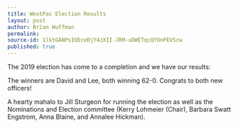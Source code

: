 ```yaml
---
title: WestPac Election Results
layout: post
author: Brian Huffman
permalink: 
source-id: 1lktGANPsIOEceDjY4zXII-JRM-uDWETqcQYUnPEV5cw
published: true
---
```

The 2019 election has come to a completion and we have our results:



The winners are David and Lee, both winning 62-0. Congrats to both new officers!



A hearty mahalo to Jill Sturgeon for running the election as well as the Nominations and Election committee (Kerry Lohmeier (Chair), Barbara Swatt Engstrom, Anna Blaine, and Annalee Hickman).
